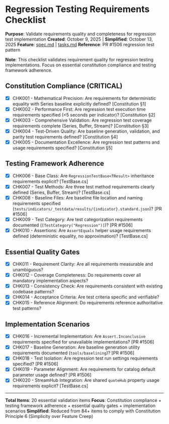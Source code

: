 # Regression Testing Requirements Checklist

**Purpose**: Validate requirements quality and completeness for regression test implementation
**Created**: October 9, 2025 | **Simplified**: October 13, 2025
**Feature**: [spec.md](../spec.md) | [tasks.md](../tasks.md)
**Reference**: PR #1506 regression test pattern

**Note**: This checklist validates requirement quality for regression testing implementations. Focus on essential constitution compliance and testing framework adherence.

## Constitution Compliance (CRITICAL)

- [x] CHK001 - Mathematical Precision: Are requirements for deterministic equality with Series baseline explicitly defined? [Constitution §1]
- [x] CHK002 - Performance First: Are regression test execution time requirements specified (<5 seconds per indicator)? [Constitution §2]
- [x] CHK003 - Comprehensive Validation: Are regression test coverage requirements complete (Series, Buffer, Stream)? [Constitution §3]
- [x] CHK004 - Test-Driven Quality: Are baseline generation, validation, and parity test requirements defined? [Constitution §4]
- [x] CHK005 - Documentation Excellence: Are regression test patterns and usage requirements specified? [Constitution §5]

## Testing Framework Adherence

- [x] CHK006 - Base Class: Are `RegressionTestBase<TResult>` inheritance requirements explicit? [TestBase.cs]
- [x] CHK007 - Test Methods: Are three test method requirements clearly defined (Series, Buffer, Stream)? [TestBase.cs]
- [x] CHK008 - Baseline Files: Are baseline file location and naming requirements specified (`tests/indicators/_testdata/results/{indicator}.standard.json`)? [PR #1506]
- [x] CHK009 - Test Category: Are test categorization requirements documented (`[TestCategory("Regression")]`)? [PR #1506]
- [x] CHK010 - Assertions: Are `AssertEquals` helper usage requirements defined (deterministic equality, no approximation)? [TestBase.cs]

## Essential Quality Gates

- [x] CHK011 - Requirement Clarity: Are all requirements measurable and unambiguous?
- [x] CHK012 - Coverage Completeness: Do requirements cover all mandatory implementation aspects?
- [x] CHK013 - Consistency Check: Are requirements consistent with existing codebase patterns?
- [x] CHK014 - Acceptance Criteria: Are test criteria specific and verifiable?
- [x] CHK015 - Reference Alignment: Do requirements reference authoritative test patterns?

## Implementation Scenarios

- [x] CHK016 - Incremental Implementation: Are `Assert.Inconclusive` requirements specified for unavailable implementations? [PR #1506]
- [x] CHK017 - Baseline Generation: Are baseline generation utility requirements documented (`tools/baselining`)? [PR #1506]
- [x] CHK018 - Test Isolation: Are regression test run settings requirements specified? [PR #1506]
- [x] CHK019 - Parameter Alignment: Are requirements for catalog default parameter usage defined? [PR #1506]
- [x] CHK020 - StreamHub Integration: Are shared `quoteHub` property usage requirements explicit? [TestBase.cs]

---

**Total Items**: 20 essential validation items
**Focus**: Constitution compliance + testing framework adherence + essential quality gates + implementation scenarios
**Simplified**: Reduced from 84+ items to comply with Constitution Principle 6 (Simplicity over Feature Creep)

